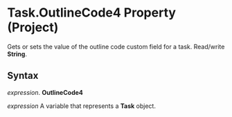 
# Task.OutlineCode4 Property (Project)

 Gets or sets the value of the outline code custom field for a task. Read/write **String**.


## Syntax

 _expression_. **OutlineCode4**

 _expression_ A variable that represents a **Task** object.

